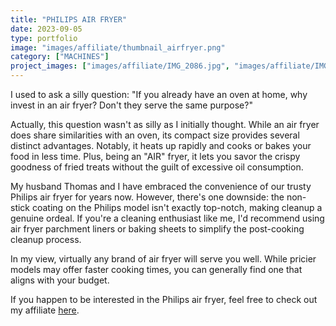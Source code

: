 ```yaml
---
title: "PHILIPS AIR FRYER"
date: 2023-09-05
type: portfolio
image: "images/affiliate/thumbnail_airfryer.png"
category: ["MACHINES"]
project_images: ["images/affiliate/IMG_2086.jpg", "images/affiliate/IMG_2092.jpg"]
---
```


I used to ask a silly question: "If you already have an oven at home, why invest in an air fryer? Don't they serve the same purpose?"

Actually, this question wasn't as silly as I initially thought. While an air fryer does share similarities with an oven, its compact size provides several distinct advantages. Notably, it heats up rapidly and cooks or bakes your food in less time. Plus, being an "AIR" fryer, it lets you savor the crispy goodness of fried treats without the guilt of excessive oil consumption.

My husband Thomas and I have embraced the convenience of our trusty Philips air fryer for years now. However, there's one downside: the non-stick coating on the Philips model isn't exactly top-notch, making cleanup a genuine ordeal. If you're a cleaning enthusiast like me, I'd recommend using air fryer parchment liners or baking sheets to simplify the post-cooking cleanup process.

In my view, virtually any brand of air fryer will serve you well. While pricier models may offer faster cooking times, you can generally find one that aligns with your budget.

If you happen to be interested in the Philips air fryer, feel free to check out my affiliate [here](https://partner.bol.com/click/click?p=2&t=url&s=1337769&f=TXL&url=https%3A%2F%2Fwww.bol.com%2Fnl%2Fnl%2Fs%2Fphilips%2Bairfryer%2F&name=Philips%20Airfryer).